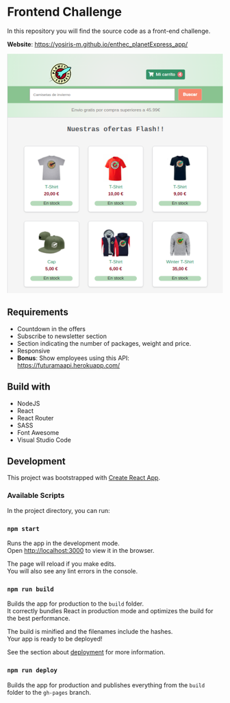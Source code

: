 # Frontend Challenge

In this repository you will find the source code as a front-end challenge.

**Website**: https://yosiris-m.github.io/enthec_planetExpress_app/

![Screenshot](img/screenshot.png)

## Requirements

- Countdown in the offers
- Subscribe to newsletter section
- Section indicating the number of packages, weight and price.
- Responsive
- **Bonus**: Show employees using this API: https://futuramaapi.herokuapp.com/

## Build with

- NodeJS
- React
- React Router
- SASS
- Font Awesome
- Visual Studio Code

## Development

This project was bootstrapped with [Create React App](https://github.com/facebook/create-react-app).

### Available Scripts

In the project directory, you can run:

### `npm start`

Runs the app in the development mode.\
Open [http://localhost:3000](http://localhost:3000) to view it in the browser.

The page will reload if you make edits.\
You will also see any lint errors in the console.

### `npm run build`

Builds the app for production to the `build` folder.\
It correctly bundles React in production mode and optimizes the build for the best performance.

The build is minified and the filenames include the hashes.\
Your app is ready to be deployed!

See the section about [deployment](https://facebook.github.io/create-react-app/docs/deployment) for more information.

### `npm run deploy`

Builds the app for production and publishes everything from the `build` folder to the `gh-pages` branch.
